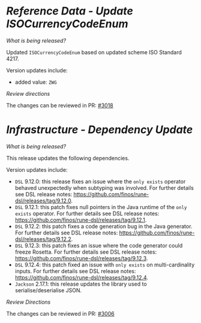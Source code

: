 # _Reference Data - Update ISOCurrencyCodeEnum_

_What is being released?_

Updated `ISOCurrencyCodeEnum` based on updated scheme ISO Standard 4217.

Version updates include:
- added value: `ZWG`

_Review directions_

The changes can be reviewed in PR: [#3018](https://github.com/finos/common-domain-model/pull/3018)

# _Infrastructure - Dependency Update_

_What is being released?_

This release updates the following dependencies.

Version updates include:
- `DSL` 9.12.0: this release fixes an issue where the `only exists` operator behaved unexpectedly when subtyping was involved. For further details see DSL release notes: https://github.com/finos/rune-dsl/releases/tag/9.12.0.
- `DSL` 9.12.1: this patch fixes null pointers in the Java runtime of the `only exists` operator. For further details see DSL release notes: https://github.com/finos/rune-dsl/releases/tag/9.12.1.
- `DSL` 9.12.2: this patch fixes a code generation bug in the Java generator. For further details see DSL release notes: https://github.com/finos/rune-dsl/releases/tag/9.12.2.
- `DSL` 9.12.3: this patch fixes an issue where the code generator could freeze Rosetta. For further details see DSL release notes: https://github.com/finos/rune-dsl/releases/tag/9.12.3.
- `DSL` 9.12.4: this patch fixed an issue with `only exists` on multi-cardinality inputs. For further details see DSL release notes: https://github.com/finos/rune-dsl/releases/tag/9.12.4.
- `Jackson` 2.17.1: this release updates the library used to serialise/deserialise JSON.

_Review Directions_

The changes can be reviewed in PR: [#3006](https://github.com/finos/common-domain-model/pull/3006)